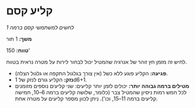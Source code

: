 # קליע קסם

*לחשים למשתמשי קסם ברמה 1*

**משך:** 1 תור

**טווח:** 150’

לחיש זה מזמן חץ זוהר של אנרגיה שהמטיל יכול לבחור לירות על מטרה נראית בטווח.

- **פגיעה:** הקליע פוגע ללא כשל (אין צורך בגלגול התקפה או גלגול הצלה).
- **נזק:** הקליע גורם לנזק של 1d6+1.
- **מטילים ברמה גבוהה יותר:** יכולים לזמן יותר קליעים: שני קליעים נוספים מזומנים לכל חמש רמות ניסיון שהמטיל צבר (כלומר, שלושה קליעים ברמה 6–10, חמישה קליעים ברמה 11–15, וכו'). ניתן לכוון מספר קליעים על מטרה אחת.